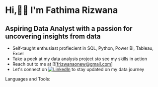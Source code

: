# Hi,🙋‍♀️ I'm Fathima Rizwana
## Aspiring Data Analyst with a passion for uncovering insights from data

* Self-taught enthusiast profiecient in SQL, Python, Power BI, Tableau, Excel <br>
* Take a peek at my data analysis project sto see my skills in action <br>
* Reach out to me at [![frizwanaonew@gmail.com] <br>
* Let's connect on [![LinkedIn](https://img.shields.io/badge/LinkedIn-Connect-blue?style=flat&logo=linkedin)](https://www.linkedin.com/in/fathima-rizwana-617703157/) to stay updated on my data journey<br>

Languages and Tools:

